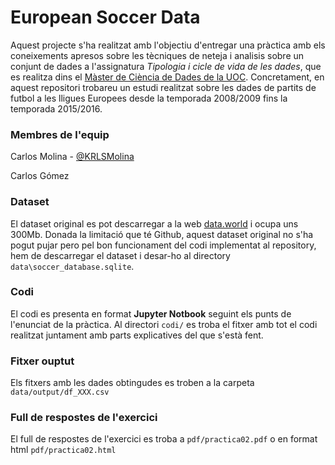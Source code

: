 # European Soccer Data

Aquest projecte s'ha realitzat amb l'objectiu d'entregar una pràctica amb els coneixements apresos sobre les tècniques de neteja i analisis sobre un conjunt de dades a l'assignatura _Tipologia i cicle de vida de les dades_, que es realitza dins el [Màster de Ciència de Dades de la UOC](https://estudis.uoc.edu/ca/masters-universitaris/data-science/pla-estudis).
Concretament, en aquest repositori trobareu un estudi realitzat sobre les dades de partits de futbol a les lligues Europees desde la temporada 2008/2009 fins la temporada 2015/2016.

### Membres de l'equip

Carlos Molina - [@KRLSMolina](https://twitter.com/KRLSMolina)

Carlos Gómez

### Dataset

El dataset original es pot descarregar a la web [data.world](https://data.world/data-society/european-soccer-data) i ocupa uns 300Mb. Donada la limitació que té Github, aquest dataset original no s'ha pogut pujar pero pel bon funcionament del codi implementat al repository, hem de descarregar el dataset i desar-ho al directory `data\soccer_database.sqlite`.

### Codi

El codi es presenta en format **Jupyter Notbook** seguint els punts de l'enunciat de la pràctica. Al directori `codi/` es troba el fitxer amb tot el codi realitzat juntament amb parts explicatives del que s'està fent.
   
### Fitxer ouptut

Els fitxers amb les dades obtingudes es troben a la carpeta `data/output/df_XXX.csv`

### Full de respostes de l'exercici 

El full de respostes de l'exercici es troba a `pdf/practica02.pdf` o en format html `pdf/practica02.html`
